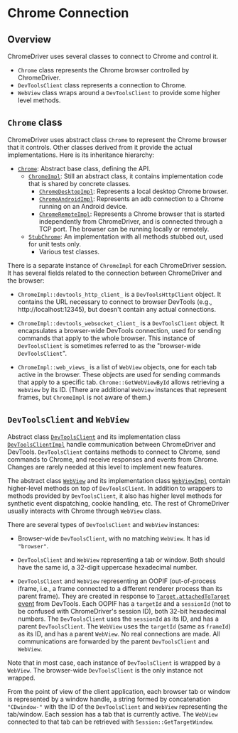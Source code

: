 # Chrome Connection

## Overview

ChromeDriver uses several classes to connect to Chrome and control it.
* `Chrome` class represents the Chrome browser controlled by ChromeDriver.
* `DevToolsClient` class represents a connection to Chrome.
* `WebView` class wraps around a `DevToolsClient` to provide some higher level
  methods.

## `Chrome` class

ChromeDriver uses abstract class `Chrome` to represent the Chrome browser that
it controls. Other classes derived from it provide the actual implementations.
Here is its inheritance hierarchy:

* [`Chrome`](../chrome/chrome.h): Abstract base class, defining the API.
  * [`ChromeImpl`](../chrome/chrome_impl.h): Still an abstract class,
    it contains implementation code that is shared by concrete classes.
    * [`ChromeDesktopImpl`](../chrome/chrome_desktop_impl.h):
      Represents a local desktop Chrome browser.
    * [`ChromeAndroidImpl`](../chrome/chrome_android_impl.h):
      Represents an adb connection to a Chrome running on an Android device.
    * [`ChromeRemoteImpl`](../chrome/chrome_remote_impl.h):
      Represents a Chrome browser that is started
      independently from ChromeDriver, and is connected through a TCP port.
      The browser can be running locally or remotely.
  * [`StubChrome`](../chrome/stub_chrome.h): An implementation with all methods
    stubbed out, used for unit tests only.
    * Various test classes.

There is a separate instance of `ChromeImpl` for each ChromeDriver session.
It has several fields related to the connection between
ChromeDriver and the browser:

* `ChromeImpl::devtools_http_client_` is a `DevToolsHttpClient` object.
  It contains the URL necessary to connect to browser DevTools (e.g.,
  http://localhost:12345), but doesn't contain any actual connections.

* `ChromeImpl::devtools_websocket_client_` is a `DevToolsClient` object.
  It encapsulates a browser-wide DevTools connection, used for sending commands
  that apply to the whole browser.
  This instance of `DevToolsClient` is sometimes referred to as the
  "browser-wide `DevToolsClient`".

* `ChromeImpl::web_views_` is a list of `WebView` objects,
  one for each tab active in the browser.
  These objects are used for sending commands that apply to a specific tab.
  `Chrome::GetWebViewById` allows retrieving a `WebView` by its ID.
  (There are additional `WebView` instances that represent frames,
  but `ChromeImpl` is not aware of them.)

## `DevToolsClient` and `WebView`

Abstract class [`DevToolsClient`](../chrome/devtools_client.h) and its
implementation class [`DevToolsClientImpl`](../chrome/devtools_client_impl.h)
handle communication between ChromeDriver and DevTools.
`DevToolsClient` contains methods to connect to Chrome,
send commands to Chrome, and receive responses and events from Chrome.
Changes are rarely needed at this level to implement new features.

The abstract class [`WebView`](../chrome/web_view.h) and its implementation
class [`WebViewImpl`](../chrome/web_view_impl.h) contain higher-level
methods on top of `DevToolsClient`. In addition to wrappers to methods
provided by `DevToolsClient`, it also has higher level methods for
synthetic event dispatching, cookie handling, etc.
The rest of ChromeDriver usually interacts with Chrome through `WebView` class.

There are several types of `DevToolsClient` and `WebView` instances:

* Browser-wide `DevToolsClient`, with no matching `WebView`.
  It has id `"browser"`.

* `DevToolsClient` and `WebView` representing a tab or window.
  Both should have the same id, a 32-digit uppercase hexadecimal number.

* `DevToolsClient` and `WebView` representing an OOPIF (out-of-process iframe,
  i.e., a frame connected to a different renderer process than its parent
  frame). They are created in response to
  [`Target.attachedToTarget` event](https://chromedevtools.github.io/devtools-protocol/tot/Target#event-attachedToTarget) from DevTools.
  Each OOPIF has a `targetId` and a `sessionId` (not to be confused
  with ChromeDriver's session ID), both 32-bit hexadecimal numbers.
  The `DevToolsClient` uses the `sessionId` as its ID, and has a parent
  `DevToolsClient`. The `WebView` uses the `targetId` (same as `frameId`)
  as its ID, and has a parent `WebView`.
  No real connections are made. All communications are forwarded by the parent
  `DevToolsClient` and `WebView`.

Note that in most case, each instance of `DevToolsClient` is wrapped by a
`WebView`. The browser-wide `DevToolsClient` is the only instance not wrapped.

From the point of view of the client application, each browser tab or window is
represented by a window handle, a string formed by concatenation `"CDwindow-"`
with the ID of the `DevToolsClient` and `WebView` representing the tab/window.
Each session has a tab that is currently active. The `WebView` connected to that
tab can be retrieved with `Session::GetTargetWindow`.
